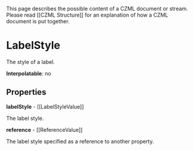 This page describes the possible content of a CZML document or stream.  Please read [[CZML Structure]] for an explanation of how a CZML document is put together.

# LabelStyle

The style of a label.

**Interpolatable**: no

## Properties

**labelStyle** - [[LabelStyleValue]]

The label style.


**reference** - [[ReferenceValue]]

The label style specified as a reference to another property.


